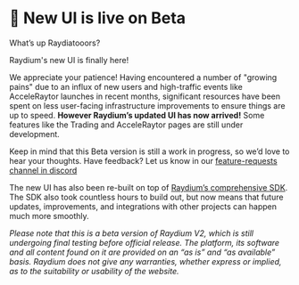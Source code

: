 # 🎉 New UI is live on Beta

What’s up Raydiatooors?

Raydium's new UI is finally here!

We appreciate your patience! Having encountered a number of "growing pains" due to an influx of new users and high-traffic events like AcceleRaytor launches in recent months, significant resources have been spent on less user-facing infrastructure improvements to ensure things are up to speed. **However Raydium’s updated UI has now arrived!** Some features like the Trading and AcceleRaytor pages are still under development.

Keep in mind that this Beta version is still a work in progress, so we’d love to hear your thoughts. Have feedback? Let us know in our [feature-requests channel in discord](http://discord.gg/raydium)

The new UI has also been re-built on top of [Raydium’s comprehensive SDK](https://github.com/raydium-io/raydium-sdk). The SDK also took countless hours to build out, but now means that future updates, improvements, and integrations with other projects can happen much more smoothly.

_Please note that this is a beta version of Raydium V2, which is still undergoing final testing before official release. The platform, its software and all content found on it are provided on an “as is” and “as available” basis. Raydium does not give any warranties, whether express or implied, as to the suitability or usability of the website._
